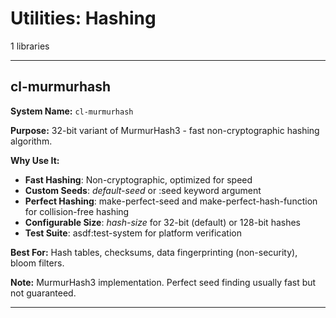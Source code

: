 # Utilities: Hashing

1 libraries

---

## cl-murmurhash

**System Name:** `cl-murmurhash`

**Purpose:** 32-bit variant of MurmurHash3 - fast non-cryptographic hashing algorithm.

**Why Use It:**
- **Fast Hashing**: Non-cryptographic, optimized for speed
- **Custom Seeds**: *default-seed* or :seed keyword argument
- **Perfect Hashing**: make-perfect-seed and make-perfect-hash-function for collision-free hashing
- **Configurable Size**: *hash-size* for 32-bit (default) or 128-bit hashes
- **Test Suite**: asdf:test-system for platform verification

**Best For:** Hash tables, checksums, data fingerprinting (non-security), bloom filters.

**Note:** MurmurHash3 implementation. Perfect seed finding usually fast but not guaranteed.

---


